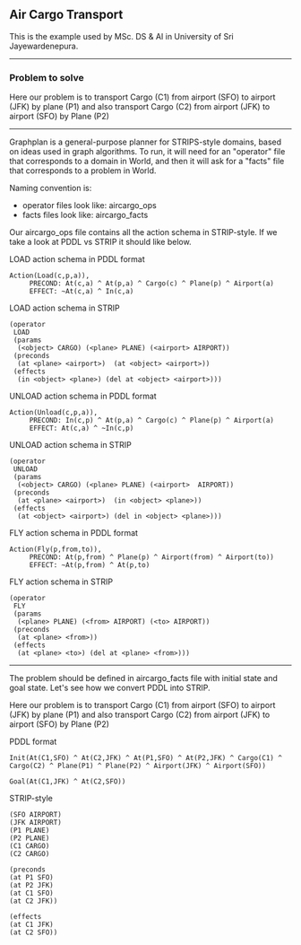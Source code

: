## Air Cargo Transport ##

This is the example used by MSc. DS & AI in University of Sri Jayewardenepura.

<hr>

### Problem to solve ###
Here our problem is to transport Cargo (C1) from airport (SFO) to airport (JFK) by plane (P1) and also transport Cargo (C2) from airport (JFK) to airport (SFO) by Plane (P2)

<hr>

Graphplan is a general-purpose planner for STRIPS-style domains, based on ideas used in graph algorithms.
To run, it will need for an "operator" file that corresponds to a domain in World, and then it will ask for a
"facts" file that corresponds to a problem in World.  

Naming convention is:

* operator files look like: aircargo_ops
* facts files look like: aircargo_facts


Our aircargo_ops file contains all the action schema in STRIP-style. If we take a look at PDDL vs STRIP it should like below.

LOAD action schema in PDDL format

```
Action(Load(c,p,a)),
     PRECOND: At(c,a) ^ At(p,a) ^ Cargo(c) ^ Plane(p) ^ Airport(a) 
     EFFECT: ~At(c,a) ^ In(c,a)
```

LOAD action schema in STRIP

```
(operator
 LOAD
 (params
  (<object> CARGO) (<plane> PLANE) (<airport> AIRPORT))
 (preconds 
  (at <plane> <airport>)  (at <object> <airport>))
 (effects 
  (in <object> <plane>) (del at <object> <airport>)))
```

UNLOAD action schema in PDDL format

```
Action(Unload(c,p,a)),
     PRECOND: In(c,p) ^ At(p,a) ^ Cargo(c) ^ Plane(p) ^ Airport(a) 
     EFFECT: At(c,a) ^ ~In(c,p)
```

UNLOAD action schema in STRIP

```
(operator
 UNLOAD
 (params
  (<object> CARGO) (<plane> PLANE) (<airport>  AIRPORT))
 (preconds 
  (at <plane> <airport>)  (in <object> <plane>))
 (effects 
  (at <object> <airport>) (del in <object> <plane>)))
```

FLY action schema in PDDL format

```
Action(Fly(p,from,to)),
     PRECOND: At(p,from) ^ Plane(p) ^ Airport(from) ^ Airport(to)) 
     EFFECT: ~At(p,from) ^ At(p,to)
```

FLY action schema in STRIP

```
(operator
 FLY
 (params
  (<plane> PLANE) (<from> AIRPORT) (<to> AIRPORT))
 (preconds 
  (at <plane> <from>))
 (effects  
  (at <plane> <to>) (del at <plane> <from>)))
```

<hr>

The problem should be defined in aircargo_facts file with initial state and goal state. Let's see how we convert PDDL into STRIP.

Here our problem is to transport Cargo (C1) from airport (SFO) to airport (JFK) by plane (P1) and also transport Cargo (C2) from airport (JFK) to airport (SFO) by Plane (P2)


PDDL format

```
Init(At(C1,SFO) ^ At(C2,JFK) ^ At(P1,SFO) ^ At(P2,JFK) ^ Cargo(C1) ^ Cargo(C2) ^ Plane(P1) ^ Plane(P2) ^ Airport(JFK) ^ Airport(SFO))

Goal(At(C1,JFK) ^ At(C2,SFO))
```

STRIP-style

```
(SFO AIRPORT)
(JFK AIRPORT)
(P1 PLANE)
(P2 PLANE)
(C1 CARGO)
(C2 CARGO)

(preconds
(at P1 SFO)
(at P2 JFK)
(at C1 SFO)
(at C2 JFK))

(effects
(at C1 JFK)
(at C2 SFO))
```